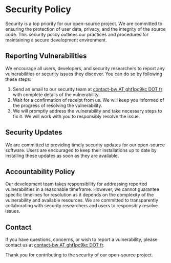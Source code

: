 # Security Policy

Security is a top priority for our open-source project. We are committed to ensuring the protection of user data, 
privacy, and the integrity of the source code. This security policy outlines our practices and procedures 
for maintaining a secure development environment.

## Reporting Vulnerabilities

We encourage all users, developers, and security researchers to report any vulnerabilities or security issues they 
discover. You can do so by following these steps:

1. Send an email to our security team at [contact-bw AT ght1pc9kc DOT fr]() with complete details of the vulnerability.
2. Wait for a confirmation of receipt from us. We will keep you informed of the progress of resolving the vulnerability.
3. We will promptly address the vulnerability and take necessary steps to fix it. We will work with you to responsibly resolve the issue.

## Security Updates

We are committed to providing timely security updates for our open-source software. Users are encouraged to keep their 
installations up to date by installing these updates as soon as they are available.

## Accountability Policy

Our development team takes responsibility for addressing reported vulnerabilities in a reasonable timeframe. However, 
we cannot guarantee specific timelines for resolution as it depends on the complexity of the vulnerability and available resources. We are committed to transparently collaborating with security researchers and users to responsibly resolve issues.

## Contact

If you have questions, concerns, or wish to report a vulnerability, please contact us at
[contact-bw AT ght1pc9kc DOT fr]().

Thank you for contributing to the security of our open-source project.
